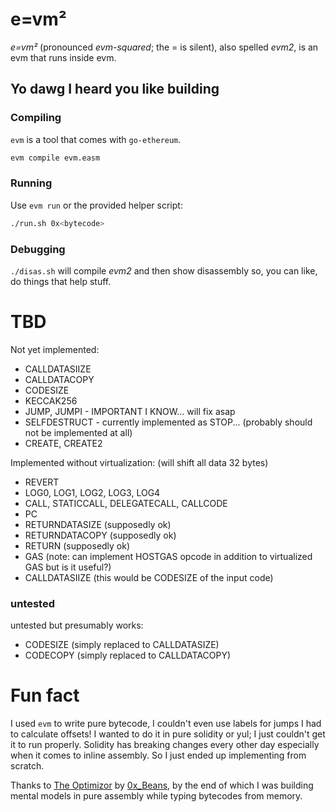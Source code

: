# e=vm²

*e=vm²* (pronounced *evm-squared*; the = is silent), also spelled *evm2*, is an evm that runs inside evm.

## Yo dawg I heard you like building

### Compiling

`evm` is a tool that comes with `go-ethereum`.

```sh
evm compile evm.easm
```

### Running

Use `evm run` or the provided helper script:

```sh
./run.sh 0x<bytecode>
```

### Debugging

`./disas.sh` will compile *evm2* and then show disassembly so, you can like, do things that help stuff.

# TBD

Not yet implemented:
- CALLDATASIIZE
- CALLDATACOPY
- CODESIZE
- KECCAK256
- JUMP, JUMPI - IMPORTANT I KNOW... will fix asap
- SELFDESTRUCT - currently implemented as STOP... (probably should not be implemented at all)
- CREATE, CREATE2

Implemented without virtualization: (will shift all data 32 bytes)
- REVERT
- LOG0, LOG1, LOG2, LOG3, LOG4
- CALL, STATICCALL, DELEGATECALL, CALLCODE
- PC
- RETURNDATASIZE (supposedly ok)
- RETURNDATACOPY (supposedly ok)
- RETURN (supposedly ok)
- GAS (note: can implement HOSTGAS opcode in addition to virtualized GAS but is it useful?)
- CALLDATASIIZE (this would be CODESIZE of the input code)

### untested

untested but presumably works:
- CODESIZE (simply replaced to CALLDATASIZE)
- CODECOPY (simply replaced to CALLDATACOPY)

# Fun fact

I used `evm` to write pure bytecode, I couldn't even use labels for jumps I had to calculate offsets!
I wanted to do it in pure solidity or yul; I just couldn't get it to run properly.
Solidity has breaking changes every other day especially when it comes to inline assembly.
So I just ended up implementing from scratch.

Thanks to [The Optimizor](https://twitter.com/0x_Beans/status/1568661118259982336) by [0x_Beans](http://twitter.com/0x_Beans), by the end of which I was building mental models in pure assembly while typing bytecodes from memory.
